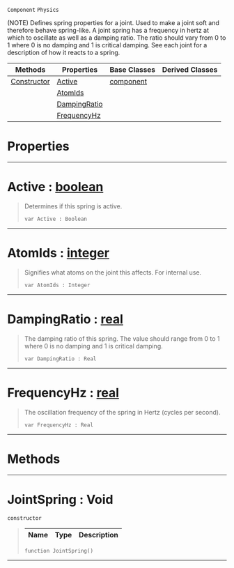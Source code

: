  `Component` `Physics`



(NOTE) Defines spring properties for a joint. Used to make a joint soft and therefore behave spring-like. A joint spring has a frequency in hertz at which to oscillate as well as a damping ratio. The ratio should vary from 0 to 1 where 0 is no damping and 1 is critical damping. See each joint for a description of how it reacts to a spring.

|Methods|Properties|Base Classes|Derived Classes|
|---|---|---|---|
|[ Constructor](https://plasmaengine.github.io/PlasmaDocs/Plasma1/C++/code_reference/class_reference/jointspring.markdown#jointspring-void)|[ Active](https://plasmaengine.github.io/PlasmaDocs/Plasma1/C++/code_reference/class_reference/jointspring.markdown#active-plasma-engine-docum)|[component](https://plasmaengine.github.io/PlasmaDocs/Plasma1/C++/code_reference/class_reference/component.markdown)| |
| |[ AtomIds](https://plasmaengine.github.io/PlasmaDocs/Plasma1/C++/code_reference/class_reference/jointspring.markdown#atomids-plasma-engine-docu)| | |
| |[ DampingRatio](https://plasmaengine.github.io/PlasmaDocs/Plasma1/C++/code_reference/class_reference/jointspring.markdown#dampingratio-plasma-engine)| | |
| |[ FrequencyHz](https://plasmaengine.github.io/PlasmaDocs/Plasma1/C++/code_reference/class_reference/jointspring.markdown#frequencyhz-plasma-engine)| | |


 #  Properties


---  
 #  Active : [boolean](https://plasmaengine.github.io/PlasmaDocs/Plasma1/C++/code_reference/lightning_base_types/boolean.markdown)

> Determines if this spring is active.
> ``` lang=cpp, name=Lightning
> var Active : Boolean


---  
 #  AtomIds : [integer](https://plasmaengine.github.io/PlasmaDocs/Plasma1/C++/code_reference/lightning_base_types/integer.markdown)

> Signifies what atoms on the joint this affects. For internal use.
> ``` lang=cpp, name=Lightning
> var AtomIds : Integer


---  
 #  DampingRatio : [real](https://plasmaengine.github.io/PlasmaDocs/Plasma1/C++/code_reference/lightning_base_types/real.markdown)

> The damping ratio of this spring. The value should range from 0 to 1 where 0 is no damping and 1 is critical damping.
> ``` lang=cpp, name=Lightning
> var DampingRatio : Real


---  
 #  FrequencyHz : [real](https://plasmaengine.github.io/PlasmaDocs/Plasma1/C++/code_reference/lightning_base_types/real.markdown)

> The oscillation frequency of the spring in Hertz (cycles per second).
> ``` lang=cpp, name=Lightning
> var FrequencyHz : Real


---  
 #  Methods


---  
 #  JointSpring : Void

 `constructor`

> 
> |Name|Type|Description|
> |---|---|---|
> ``` lang=cpp, name=Lightning
> function JointSpring()
> ``` 


---  
 

 
